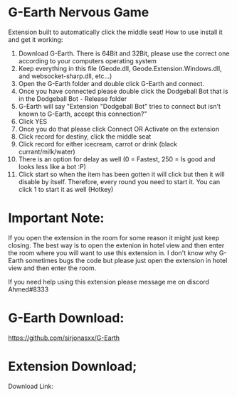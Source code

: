 # G-Earth Nervous Game
Extension built to automatically click the middle seat! How to use install it and get it working:

1. Download G-Earth. There is 64Bit and 32Bit, please use the correct one according to your computers operating system
2. Keep everything in this file (Geode.dll, Geode.Extension.Windows.dll, and websocket-sharp.dll, etc...)
3. Open the G-Earth folder and double click G-Earth and connect.
4. Once you have connected please double click the Dodgeball Bot that is in the Dodgeball Bot - Release folder
5. G-Earth will say "Extension "Dodgeball Bot" tries to connect but isn't known to G-Earth, accept this connection?"
6. Click YES
7. Once you do that please click Connect OR Activate on the extension
8. Click record for destiny, click the middle seat
9. Click record for either icecream, carrot or drink (black currant/milk/water)
11. There is an option for delay as well (0 = Fastest, 250 = Is good and looks less like a bot :P)
12. Click start so when the item has been gotten it will click but then it will disable by itself. Therefore, every round you need to start it. You can click 1 to start it as well (Hotkey)

# Important Note:

If you open the extension in the room for some reason it might just keep closing. The best way is to open the extenion in hotel view and then enter the room where you will want to use this extension in. I don't know why G-Earth sometimes bugs the code but please just open the extension in hotel view and then enter the room.

If you need help using this extension please message me on discord Ahmed#8333

# G-Earth Download:

https://github.com/sirjonasxx/G-Earth

# Extension Download;

Download Link: 